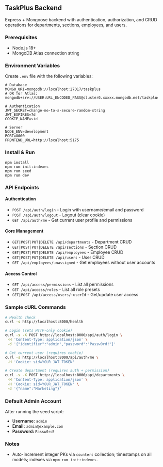 ## TaskPlus Backend

Express + Mongoose backend with authentication, authorization, and CRUD operations for departments, sections, employees, and users.

### Prerequisites
- Node.js 18+
- MongoDB Atlas connection string

### Environment Variables
Create `.env` file with the following variables:

```
# Database
MONGO_URI=mongodb://localhost:27017/taskplus
# OR for Atlas: mongodb+srv://USER:URL_ENCODED_PASS@cluster0.xxxxx.mongodb.net/taskplus

# Authentication
JWT_SECRET=change-me-to-a-secure-random-string
JWT_EXPIRES=7d
COOKIE_NAME=sid

# Server
NODE_ENV=development
PORT=8000
FRONTEND_URL=http://localhost:5175
```

### Install & Run
```
npm install
npm run init:indexes
npm run seed
npm run dev
```

### API Endpoints

#### Authentication
- `POST /api/auth/login` - Login with username/email and password
- `POST /api/auth/logout` - Logout (clear cookie)
- `GET /api/auth/me` - Get current user profile and permissions

#### Core Management
- `GET|POST|PUT|DELETE /api/departments` - Department CRUD
- `GET|POST|PUT|DELETE /api/sections` - Section CRUD  
- `GET|POST|PUT|DELETE /api/employees` - Employee CRUD
- `GET|POST|PUT|DELETE /api/users` - User CRUD
- `GET /api/employees/unassigned` - Get employees without user accounts

#### Access Control
- `GET /api/access/permissions` - List all permissions
- `GET /api/access/roles` - List all role presets
- `GET|POST /api/access/users/:userId` - Get/update user access

### Sample cURL Commands
```bash
# Health check
curl -s http://localhost:8000/health

# Login (sets HTTP-only cookie)
curl -s -X POST http://localhost:8000/api/auth/login \
 -H 'Content-Type: application/json' \
 -d '{"identifier":"admin","password":"Passw0rd!"}'

# Get current user (requires cookie)
curl -s http://localhost:8000/api/auth/me \
 -H 'Cookie: sid=YOUR_JWT_TOKEN'

# Create department (requires auth + permission)
curl -s -X POST http://localhost:8000/api/departments \
 -H 'Content-Type: application/json' \
 -H 'Cookie: sid=YOUR_JWT_TOKEN' \
 -d '{"name":"Marketing"}'
```

### Default Admin Account
After running the seed script:
- **Username:** `admin`
- **Email:** `admin@example.com`  
- **Password:** `Passw0rd!`

### Notes
- Auto-increment integer PKs via `counters` collection; timestamps on all models; indexes via `npm run init:indexes`.


